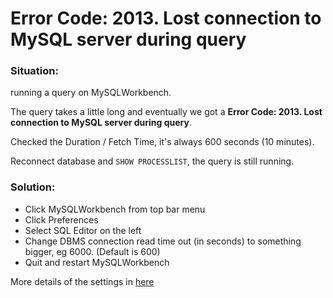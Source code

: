 # Error Code: 2013. Lost connection to MySQL server during query

### Situation: 

running a query on MySQLWorkbench. 

The query takes a little long and eventually we got a **Error Code: 2013. Lost connection to MySQL server during query**. 

Checked the Duration / Fetch Time, it's always 600 seconds (10 minutes).

Reconnect database and `SHOW PROCESSLIST`, the query is still running.

### Solution:

* Click MySQLWorkbench from top bar menu
* Click Preferences
* Select SQL Editor on the left
* Change DBMS connection read time out (in seconds) to something bigger, eg 6000. (Default is 600)
* Quit and restart MySQLWorkbench

More details of the settings in [here](https://dev.mysql.com/doc/workbench/en/wb-preferences-sql-editor.html)
